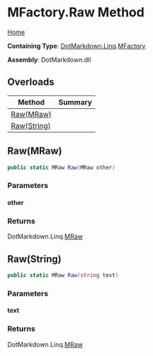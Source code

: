 <a name="_top"></a>

# MFactory\.Raw Method

[Home](../../../../README.md#_top)

**Containing Type**: [DotMarkdown.Linq](../../README.md#_top)\.[MFactory](../README.md#_top)

**Assembly**: DotMarkdown\.dll

## Overloads

| Method | Summary |
| ------ | ------- |
| [Raw(MRaw)](#DotMarkdown_Linq_MFactory_Raw_DotMarkdown_Linq_MRaw_) | |
| [Raw(String)](#DotMarkdown_Linq_MFactory_Raw_System_String_) | |

## Raw\(MRaw\) <a name="DotMarkdown_Linq_MFactory_Raw_DotMarkdown_Linq_MRaw_"></a>

```csharp
public static MRaw Raw(MRaw other)
```

### Parameters

#### other

### Returns

DotMarkdown\.Linq\.[MRaw](../../MRaw/README.md#_top)

## Raw\(String\) <a name="DotMarkdown_Linq_MFactory_Raw_System_String_"></a>

```csharp
public static MRaw Raw(string text)
```

### Parameters

#### text

### Returns

DotMarkdown\.Linq\.[MRaw](../../MRaw/README.md#_top)

